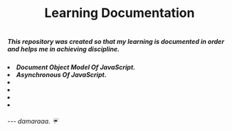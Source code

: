<h1 align="center">Learning Documentation<h1>
<h5>This repository was created so that my learning is documented in order and helps me in achieving discipline.<h5>
<li>Document Object Model Of JavaScript.  
<li>Asynchronous Of JavaScript.
<li>
<li>
<li>
<li>
<h6> --- damaraaa. ☔<h6>
